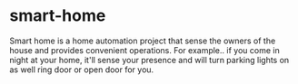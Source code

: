 # smart-home
Smart home is a home automation project that sense the owners of the house and provides convenient operations. For example.. if you come in night at your home, it'll sense your presence and will turn parking lights on as well ring door or open door for you.
